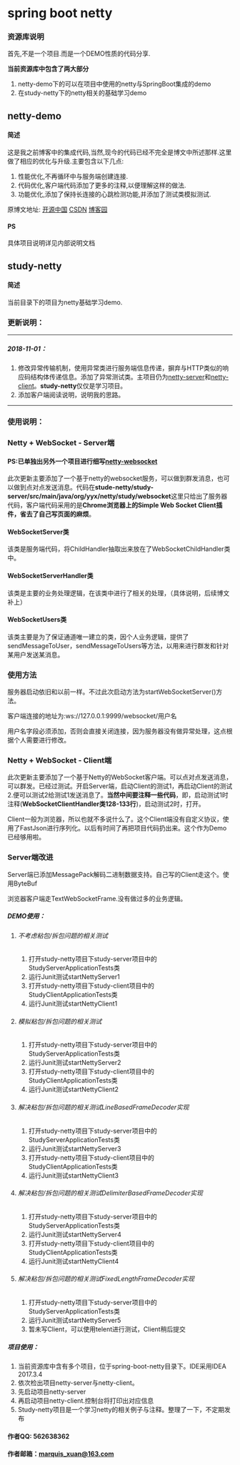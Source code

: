 # spring boot netty

### 资源库说明

首先,不是一个项目.而是一个DEMO性质的代码分享.

**当前资源库中包含了两大部分**

1. netty-demo下的可以在项目中使用的netty与SpringBoot集成的demo
2. 在study-netty下的netty相关的基础学习demo

## netty-demo

#### 简述
这是我之前博客中的集成代码,当然,现今的代码已经不完全是博文中所述那样.这里做了相应的优化与升级.主要包含以下几点:

1. 性能优化,不再循环中与服务端创建连接.
2. 代码优化,客户端代码添加了更多的注释,以便理解这样的做法.
3. 功能优化,添加了保持长连接的心跳检测功能,并添加了测试类模拟测试.

原博文地址: [开源中国](https://my.oschina.net/yzwjyw/blog/1614889) [CSDN](http://blog.csdn.net/yuanzhenwei521/article/details/79194275) [博客园](http://www.cnblogs.com/tdg-yyx/p/8376842.html)

#### PS

具体项目说明详见内部说明文档

## study-netty

#### 简述

当前目录下的项目为netty基础学习demo.


### 更新说明：

------

##### 2018-11-01：

1. 修改异常传输机制，使用异常类进行服务端信息传递，摒弃与HTTP类似的响应码结构体传递信息。添加了异常测试类。主项目仍为[netty-server](./spring-boot-netty/netty-server/README.md)和[netty-client](./spring-boot-netty/netty-client/README.md)。**study-netty**仅仅是学习项目。
2. 添加客户端阅读说明，说明我的思路。

------

### 使用说明：

### Netty + WebSocket - Server端

#### PS:已单独出另外一个项目进行细写[netty-websocket](https://github.com/marquisXuan/xpush)

此次更新主要添加了一个基于netty的websocket服务，可以做到群发消息，也可以做到点对点发送消息。代码在**stude-netty/study-server/src/main/java/org/yyx/netty/study/websocket**这里只给出了服务器代码，客户端代码采用的是**Chrome浏览器上的Simple Web Socket Client插件，省去了自己写页面的麻烦**。

#### WebSocketServer类

该类是服务端代码，将ChildHandler抽取出来放在了WebSocketChildHandler类中。

#### WebSocketServerHandler类

该类是主要的业务处理逻辑，在该类中进行了相关的处理，（具体说明，后续博文补上）

#### WebSocketUsers类

该类主要是为了保证通道唯一建立的类，因个人业务逻辑，提供了sendMessageToUser，sendMessageToUsers等方法，以用来进行群发和针对某用户发送某消息。

### 使用方法

服务器启动依旧和以前一样。不过此次启动方法为startWebSocketServer()方法。

客户端连接的地址为:ws://127.0.0.1:9999/websocket/用户名

用户名字段必须添加，否则会直接关闭连接，因为服务器没有做异常处理，这点根据个人需要进行修改。

### Netty + WebSocket - Client端

此次更新主要添加了一个基于Netty的WebSocket客户端。可以点对点发送消息，可以群发。已经过测试。开启Server端，启动Client的测试1，再启动Client的测试2.便可以测试2给测试1发送消息了。**当然中间要注释一些代码**，即，启动测试1时注释(**WebSocketClientHandler类128-133行**)，启动测试2时，打开。

Client一般为浏览器，所以也就不多说什么了。这个Client端没有自定义协议，使用了FastJson进行序列化。以后有时间了再把项目代码扔出来。这个作为Demo已经够用啦。

### Server端改进

Server端已添加MessagePack解码二进制数据支持。自己写的Client走这个。使用ByteBuf

浏览器客户端走TextWebSocketFrame.没有做过多的业务逻辑。

##### DEMO使用：

1. ###### 不考虑粘包/拆包问题的相关测试

   1. 打开study-netty项目下study-server项目中的StudyServerApplicationTests类
   2. 运行Junit测试startNettyServer1
   3. 打开study-netty项目下study-client项目中的StudyClientApplicationTests类
   4. 运行Junit测试startNettyClient1

2. ###### 模拟粘包/拆包问题的相关测试

   1. 打开study-netty项目下study-server项目中的StudyServerApplicationTests类
   2. 运行Junit测试startNettyServer2
   3. 打开study-netty项目下study-client项目中的StudyClientApplicationTests类
   4. 运行Junit测试startNettyClient2

3. ###### 解决粘包/拆包问题的相关测试LineBasedFrameDecoder实现

   1. 打开study-netty项目下study-server项目中的StudyServerApplicationTests类
   2. 运行Junit测试startNettyServer3
   3. 打开study-netty项目下study-client项目中的StudyClientApplicationTests类
   4. 运行Junit测试startNettyClient3

4. ###### 解决粘包/拆包问题的相关测试DelimiterBasedFrameDecoder实现

   1. 打开study-netty项目下study-server项目中的StudyServerApplicationTests类
   2. 运行Junit测试startNettyServer4
   3. 打开study-netty项目下study-client项目中的StudyClientApplicationTests类
   4. 运行Junit测试startNettyClient4

5. ###### 解决粘包/拆包问题的相关测试FixedLengthFrameDecoder实现

   1. 打开study-netty项目下study-server项目中的StudyServerApplicationTests类
   2. 运行Junit测试startNettyServer5
   3. 暂未写Client，可以使用telent进行测试，Client稍后提交



##### 项目使用：

1. 当前资源库中含有多个项目，位于spring-boot-netty目录下。IDE采用IDEA 2017.3.4
2. 依次检出项目netty-server与netty-client。
3. 先启动项目netty-server
4. 再启动项目netty-client.控制台将打印出对应信息
5. Study-netty项目是一个学习netty的相关例子与注释。整理了一下，不定期发布

#### 作者QQ: 562638362

#### 作者邮箱：marquis_xuan@163.com

